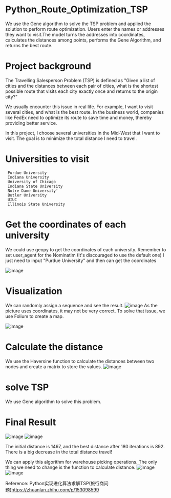 # Python_Route_Optimization_TSP
We use the Gene algorithm to solve the TSP problem and applied the solution to perform route optimization. Users enter the names or addresses they want to visit.The model turns the addresses into coordinates, calculates the distances among points, performs the Gene Algorithm, and returns the best route.

# Project background
The Travelling Salesperson Problem (TSP) is defined as "Given a list of cities and the distances between each pair of cities, what is the shortest possible route that visits each city exactly once and returns to the origin city?"

We usually encounter this issue in real life. For example, I want to visit several cities, and what is the best route. In the business world, companies like FedEx need to optimize its route to save time and money, thereby providing better service.

In this project, I choose several universities in the Mid-West that I want to visit. The goal is to minimize the total distance I need to travel.

# Universities to visit
     Purdue University
     Indiana University
     University of Chicago
     Indiana State University
     Notre Dame University'
     Butler University
     UIUC
     Illinois State University

# Get the coordinates of each university
We could use geopy to get the coordinates of each university. Remember to set user_agent for the Nominatim (It's discouraged to use the default one)
I just need to input "Purdue University" and then can get the coordinates

![image](https://user-images.githubusercontent.com/58899897/194602340-cc77479b-f9d1-44ae-8543-3df01dc888e6.png)

# Visualization
We can randomly assign a sequence and see the result. 
![image](https://user-images.githubusercontent.com/58899897/194605753-76f918d9-c6a6-4092-878c-ad67db609070.png)
As the picture uses coordinates, it may not be very correct. To solve that issue, we use Folium to create a map.

![image](https://user-images.githubusercontent.com/58899897/194609537-082241d9-8e30-4c53-9803-ef5a9e1a59e3.png)

# Calculate the distance
We use the Haversine function to calculate the distances between two nodes and create a matrix to store the values.
![image](https://user-images.githubusercontent.com/58899897/194611763-e34645db-ea72-41a2-9e75-8add2416e279.png)


# solve TSP 
We use Gene algorithm to solve this problem.

# Final Result
![image](https://user-images.githubusercontent.com/58899897/194611038-406f7274-f2cc-4a7f-beca-9cf357c5587c.png)
![image](https://user-images.githubusercontent.com/58899897/194610914-47f499d9-a7e1-4b71-81c3-2546974420c3.png)

The initial distance is 1467, and the best distance after 180 iterations is 892. There is a big decrease in the total distance travel!


We can apply this algorithm for warehouse picking operations. The only thing we need to change is the function to calculate distance.
![image](https://user-images.githubusercontent.com/58899897/198854345-37982041-5955-4084-93cb-92cee62bc4ca.png)
![image](https://user-images.githubusercontent.com/58899897/198854398-a91c8543-c8de-4df2-bca9-ad0cffc15eff.png)


Reference:
Python实现进化算法求解TSP(旅行商问题)https://zhuanlan.zhihu.com/p/153098599
